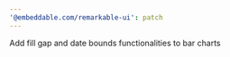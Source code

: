 ```yaml
---
'@embeddable.com/remarkable-ui': patch
---
```


Add fill gap and date bounds functionalities to bar charts
